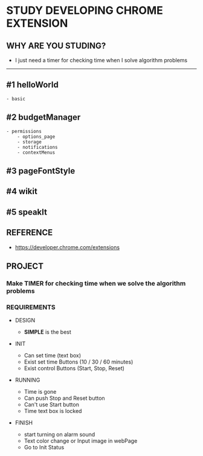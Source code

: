 # STUDY DEVELOPING CHROME EXTENSION

## WHY ARE YOU STUDING?

- I just need a timer for checking time when I solve algorithm problems

<hr/>

## #1 helloWorld

    - basic

## #2 budgetManager

    - permissions
        - options_page
        - storage
        - notifications
        - contextMenus

## #3 pageFontStyle

## #4 wikit

## #5 speakIt

## REFERENCE

- https://developer.chrome.com/extensions

## PROJECT

### Make TIMER for checking time when we solve the algorithm problems

### REQUIREMENTS

- DESIGN
  - <strong>SIMPLE</strong> is the best
- INIT

  - Can set time (text box)
  - Exist set time Buttons (10 / 30 / 60 minutes)
  - Exist control Buttons (Start, Stop, Reset)

- RUNNING

  - Time is gone
  - Can push Stop and Reset button
  - Can't use Start button
  - Time text box is locked

- FINISH
  - start turning on alarm sound
  - Text color change or Input image in webPage
  - Go to Init Status
